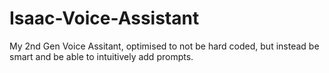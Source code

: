 # Isaac-Voice-Assistant
My 2nd Gen Voice Assitant, optimised to not be hard coded, but instead be smart and be able to intuitively add prompts.
